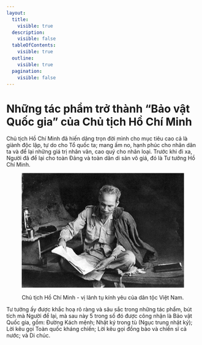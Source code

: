 ```yaml
---
layout:
  title:
    visible: true
  description:
    visible: false
  tableOfContents:
    visible: true
  outline:
    visible: true
  pagination:
    visible: false
---
```


# Những tác phẩm trở thành “Bảo vật Quốc gia” của Chủ tịch Hồ Chí Minh

Chủ tịch Hồ Chí Minh đã hiến dâng trọn đời mình cho mục tiêu cao cả là giành độc lập, tự do cho Tổ quốc ta; mang ấm no, hạnh phúc cho nhân dân ta và để lại những giá trị nhân văn, cao quý cho nhân loại. Trước khi đi xa, Người đã để lại cho toàn Đảng và toàn dân di sản vô giá, đó là Tư tưởng Hồ Chí Minh.

<figure><img src=".gitbook/assets/ChuTichHoChiMinh.jpg" alt="Chủ tịch Hồ Chí Minh - vị lãnh tụ kính yêu của dân tộc Việt Nam."><figcaption><p>Chủ tịch Hồ Chí Minh - vị lãnh tụ kính yêu của dân tộc Việt Nam.</p></figcaption></figure>

Tư tưởng ấy được khắc hoạ rõ ràng và sâu sắc trong những tác phẩm, bút tích mà Người để lại, mà sau này 5 trong số đó được công nhận là Bảo vật Quốc gia, gồm: Đường Kách mệnh; Nhật ký trong tù (Ngục trung nhật ký); Lời kêu gọi Toàn quốc kháng chiến; Lời kêu gọi đồng bào và chiến sĩ cả nước; và Di chúc.
